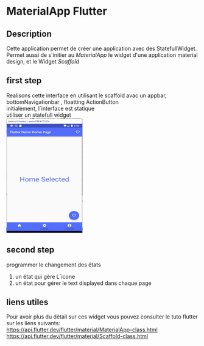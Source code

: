 # MaterialApp Flutter
## Description
Cette application permet de créer une application avec des StatefullWidget. 
Permet aussi de s'initier au  _MaterialApp_ le widget d'une application material design, et le Widget _Scaffold_</br>
## first step
Realisons cette interface en utilisant le scaffold avac un appbar, bottomNavigationbar , floatting ActionButton <br>
initialement, l´interface est statique</br>
utiliser un statefull widget <br>
<img src="https://github.com/mouniraz/ApplicationStatefullWidget/blob/main/state.JPG" width="200" height="300"/></br>
## second step
programmer le changement des états 
1. un état qui gère L´icone 
2. un état pour gérer le text displayed dans chaque page
## liens utiles
Pour avoir plus du détail sur ces widget vous pouvez consulter le tuto flutter sur les liens suivants:  
https://api.flutter.dev/flutter/material/MaterialApp-class.html   
https://api.flutter.dev/flutter/material/Scaffold-class.html 

